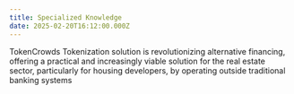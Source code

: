 ```yaml
---
title: Specialized Knowledge
date: 2025-02-20T16:12:00.000Z
---
```

TokenCrowds Tokenization solution is revolutionizing alternative financing, offering a practical and increasingly viable solution for the real estate sector, particularly for housing developers, by operating outside traditional banking systems

